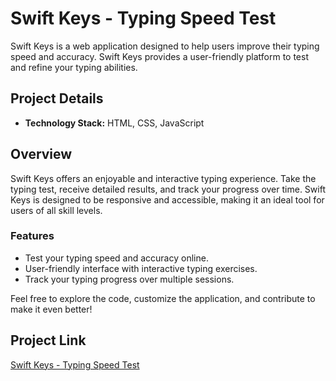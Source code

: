 # Swift Keys - Typing Speed Test

Swift Keys is a web application designed to help users improve their typing speed and accuracy. Swift Keys provides a user-friendly platform to test and refine your typing abilities.

## Project Details

- **Technology Stack:** HTML, CSS, JavaScript

## Overview

Swift Keys offers an enjoyable and interactive typing experience. Take the typing test, receive detailed results, and track your progress over time. Swift Keys is designed to be responsive and accessible, making it an ideal tool for users of all skill levels.

### Features

- Test your typing speed and accuracy online.
- User-friendly interface with interactive typing exercises.
- Track your typing progress over multiple sessions.

Feel free to explore the code, customize the application, and contribute to make it even better!

## Project Link

[Swift Keys - Typing Speed Test](#)
